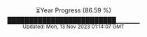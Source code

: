 <p align="center">
⏳Year Progress (86.59 %) <br>
█████████████████████████▁▁▁▁▁ <br>
<sub>Updated: Mon, 13 Nov 2023 01:14:07 GMT</sub>
</p>

